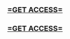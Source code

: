 <h3><strong><a href="https://www.google.com/url?q=https%3A%2F%2Fappbitly.com%2FvFGyk">=GET ACCESS=</a></strong></h3>

<h3><strong><a href="https://www.google.com/url?q=https%3A%2F%2Fappbitly.com%2FvFGyk">=GET ACCESS=</a></strong></h3>
